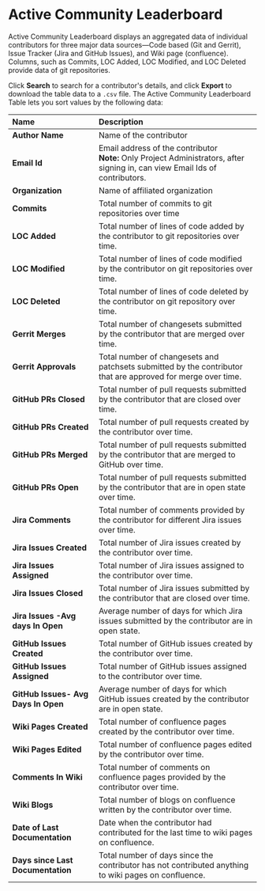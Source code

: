 # Active Community Leaderboard

Active Community Leaderboard displays an aggregated data of individual contributors for three major data sources—Code based \(Git and Gerrit\), Issue Tracker \(Jira and GitHub Issues\), and Wiki page \(confluence\). Columns, such as Commits, LOC Added, LOC Modified, and LOC Deleted provide data of git repositories.

Click **Search** to search for a contributor's details, and click **Export** to download the table data to a `.csv` file. The Active Community Leaderboard Table lets you sort values by the following data:

<table>
  <thead>
    <tr>
      <th style="text-align:left">Name</th>
      <th style="text-align:left">Description</th>
    </tr>
  </thead>
  <tbody>
    <tr>
      <td style="text-align:left"><b>Author Name</b>
      </td>
      <td style="text-align:left">Name of the contributor</td>
    </tr>
    <tr>
      <td style="text-align:left"><b>Email Id</b>
      </td>
      <td style="text-align:left">Email address of the contributor
        <br /><b>Note: </b>Only Project Administrators, after signing in, can view Email
        Ids of contributors.</td>
    </tr>
    <tr>
      <td style="text-align:left"><b>Organization</b>
      </td>
      <td style="text-align:left">Name of affiliated organization</td>
    </tr>
    <tr>
      <td style="text-align:left"><b>Commits</b>
      </td>
      <td style="text-align:left">Total number of commits to git repositories over time</td>
    </tr>
    <tr>
      <td style="text-align:left"><b>LOC Added</b>
      </td>
      <td style="text-align:left">Total number of lines of code added by the contributor to git repositories
        over time.</td>
    </tr>
    <tr>
      <td style="text-align:left"><b>LOC Modified</b>
      </td>
      <td style="text-align:left">Total number of lines of code modified by the contributor on git repositories
        over time.</td>
    </tr>
    <tr>
      <td style="text-align:left"><b>LOC Deleted</b>
      </td>
      <td style="text-align:left">Total number of lines of code deleted by the contributor on git repository
        over time.</td>
    </tr>
    <tr>
      <td style="text-align:left"><b>Gerrit Merges</b>
      </td>
      <td style="text-align:left">Total number of changesets submitted by the contributor that are merged
        over time.</td>
    </tr>
    <tr>
      <td style="text-align:left"><b>Gerrit Approvals</b>
      </td>
      <td style="text-align:left">Total number of changesets and patchsets submitted by the contributor
        that are approved for merge over time.</td>
    </tr>
    <tr>
      <td style="text-align:left"><b>GitHub PRs Closed</b>
      </td>
      <td style="text-align:left">Total number of pull requests submitted by the contributor that are closed
        over time.</td>
    </tr>
    <tr>
      <td style="text-align:left"><b>GitHub PRs Created</b>
      </td>
      <td style="text-align:left">Total number of pull requests created by the contributor over time.</td>
    </tr>
    <tr>
      <td style="text-align:left"><b>GitHub PRs Merged</b>
      </td>
      <td style="text-align:left">Total number of pull requests submitted by the contributor that are merged
        to GitHub over time.</td>
    </tr>
    <tr>
      <td style="text-align:left"><b>GitHub PRs Open</b>
      </td>
      <td style="text-align:left">Total number of pull requests submitted by the contributor that are in
        open state over time.</td>
    </tr>
    <tr>
      <td style="text-align:left">
        <p></p>
        <p><b>Jira Comments</b>
        </p>
      </td>
      <td style="text-align:left">Total number of comments provided by the contributor for different Jira
        issues over time.</td>
    </tr>
    <tr>
      <td style="text-align:left"><b>Jira Issues Created</b>
      </td>
      <td style="text-align:left">Total number of Jira issues created by the contributor over time.</td>
    </tr>
    <tr>
      <td style="text-align:left"><b>Jira Issues Assigned</b>
      </td>
      <td style="text-align:left">Total number of Jira issues assigned to the contributor over time.</td>
    </tr>
    <tr>
      <td style="text-align:left"><b>Jira Issues Closed</b>
      </td>
      <td style="text-align:left">Total number of Jira issues submitted by the contributor that are closed
        over time.</td>
    </tr>
    <tr>
      <td style="text-align:left"><b>Jira Issues -Avg days In Open</b>
      </td>
      <td style="text-align:left">Average number of days for which Jira issues submitted by the contributor
        are in open state.</td>
    </tr>
    <tr>
      <td style="text-align:left"><b>GitHub Issues Created</b>
      </td>
      <td style="text-align:left">Total number of GitHub issues created by the contributor over time.</td>
    </tr>
    <tr>
      <td style="text-align:left"><b>GitHub Issues Assigned</b>
      </td>
      <td style="text-align:left">Total number of GitHub issues assigned to the contributor over time.</td>
    </tr>
    <tr>
      <td style="text-align:left"><b>GitHub Issues- Avg Days In Open</b>
      </td>
      <td style="text-align:left">Average number of days for which GitHub issues created by the contributor
        are in open state.</td>
    </tr>
    <tr>
      <td style="text-align:left"><b>Wiki Pages Created</b>
      </td>
      <td style="text-align:left">Total number of confluence pages created by the contributor over time.</td>
    </tr>
    <tr>
      <td style="text-align:left"><b>Wiki Pages Edited</b>
      </td>
      <td style="text-align:left">Total number of confluence pages edited by the contributor over time.</td>
    </tr>
    <tr>
      <td style="text-align:left"><b>Comments In Wiki</b>
      </td>
      <td style="text-align:left">Total number of comments on confluence pages provided by the contributor
        over time.</td>
    </tr>
    <tr>
      <td style="text-align:left"><b>Wiki Blogs</b>
      </td>
      <td style="text-align:left">Total number of blogs on confluence written by the contributor over time.</td>
    </tr>
    <tr>
      <td style="text-align:left"><b>Date of Last Documentation</b>
      </td>
      <td style="text-align:left">Date when the contributor had contributed for the last time to wiki pages
        on confluence.</td>
    </tr>
    <tr>
      <td style="text-align:left"><b>Days since Last Documentation</b>
      </td>
      <td style="text-align:left">Total number of days since the contributor has not contributed anything
        to wiki pages on confluence.</td>
    </tr>
  </tbody>
</table>



